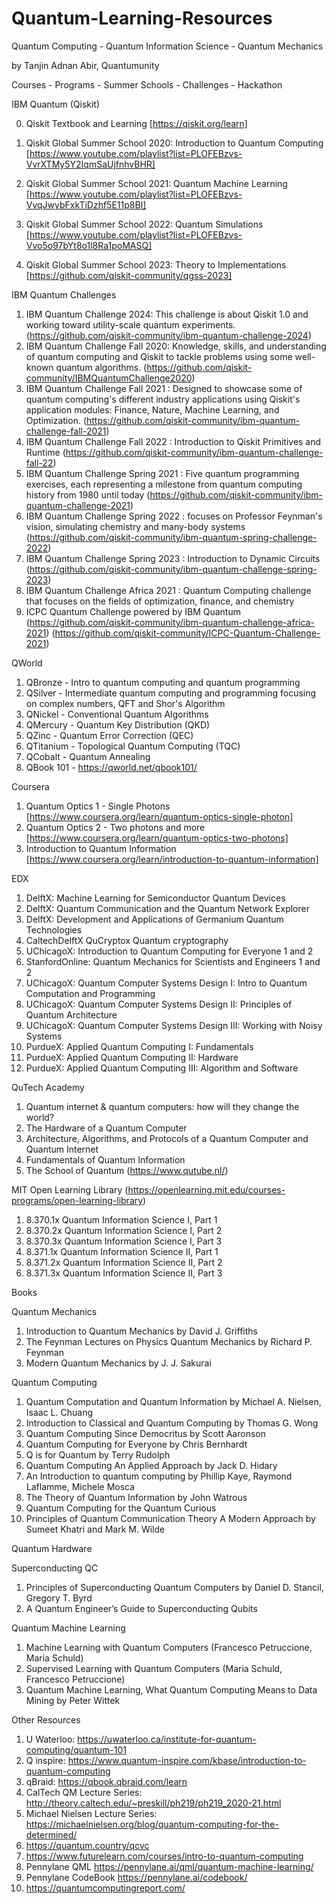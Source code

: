 # Quantum-Learning-Resources
Quantum Computing - Quantum Information Science - Quantum Mechanics  

by Tanjin Adnan Abir, Quantumunity  

Courses - Programs - Summer Schools - Challenges - Hackathon

IBM Quantum (Qiskit)

0. Qiskit Textbook and Learning [https://qiskit.org/learn]

1. Qiskit Global Summer School 2020: Introduction to Quantum Computing [https://www.youtube.com/playlist?list=PLOFEBzvs-VvrXTMy5Y2IqmSaUjfnhvBHR]
2. Qiskit Global Summer School 2021: Quantum Machine Learning [https://www.youtube.com/playlist?list=PLOFEBzvs-VvqJwybFxkTiDzhf5E11p8BI]
3. Qiskit Global Summer School 2022: Quantum Simulations [https://www.youtube.com/playlist?list=PLOFEBzvs-Vvo5o97bYt8o1l8Ra1poMASQ]
4. Qiskit Global Summer School 2023: Theory to Implementations [https://github.com/qiskit-community/qgss-2023]

IBM Quantum Challenges

1. IBM Quantum Challenge 2024: This challenge is about Qiskit 1.0 and working toward utility-scale quantum experiments. (https://github.com/qiskit-community/ibm-quantum-challenge-2024)
2. IBM Quantum Challenge Fall 2020: Knowledge, skills, and understanding of quantum computing and Qiskit to tackle problems using some well-known quantum algorithms. (https://github.com/qiskit-community/IBMQuantumChallenge2020)
3. IBM Quantum Challenge Fall 2021 : Designed to showcase some of quantum computing's different industry applications using Qiskit's application modules: Finance, Nature, Machine Learning, and Optimization. (https://github.com/qiskit-community/ibm-quantum-challenge-fall-2021)
4. IBM Quantum Challenge Fall 2022 : Introduction to Qiskit Primitives and Runtime (https://github.com/qiskit-community/ibm-quantum-challenge-fall-22)
5. IBM Quantum Challenge Spring 2021 : Five quantum programming exercises, each representing a milestone from quantum computing history from 1980 until today (https://github.com/qiskit-community/ibm-quantum-challenge-2021)
6. IBM Quantum Challenge Spring 2022 : focuses on Professor Feynman's vision, simulating chemistry and many-body systems  (https://github.com/qiskit-community/ibm-quantum-spring-challenge-2022)
7. IBM Quantum Challenge Spring 2023 : Introduction to Dynamic Circuits (https://github.com/qiskit-community/ibm-quantum-challenge-spring-2023)
8. IBM Quantum Challenge Africa 2021 : Quantum Computing challenge that focuses on the fields of optimization, finance, and chemistry 
9. ICPC Quantum Challenge powered by IBM Quantum (https://github.com/qiskit-community/ibm-quantum-challenge-africa-2021)
(https://github.com/qiskit-community/ICPC-Quantum-Challenge-2021)

QWorld

1. QBronze - Intro to quantum computing and quantum programming
2. QSilver - Intermediate quantum computing and programming focusing on complex numbers, QFT and Shor's Algorithm
3. QNickel - Conventional Quantum Algorithms
4. QMercury - Quantum Key Distribution (QKD)
5. QZinc - Quantum Error Correction (QEC)
6. QTitanium - Topological Quantum Computing (TQC) 
7. QCobalt - Quantum Annealing
8. QBook 101 - https://qworld.net/qbook101/

Coursera

1. Quantum Optics 1 - Single Photons [https://www.coursera.org/learn/quantum-optics-single-photon]
2. Quantum Optics 2 - Two photons and more [https://www.coursera.org/learn/quantum-optics-two-photons]
3. Introduction to Quantum Information [https://www.coursera.org/learn/introduction-to-quantum-information]

EDX

1. DelftX: Machine Learning for Semiconductor Quantum Devices
2. DelftX: Quantum Communication and the Quantum Network Explorer
3. DelftX: Development and Applications of Germanium Quantum Technologies
4. CaltechDelftX QuCryptox Quantum cryptography
5. UChicagoX: Introduction to Quantum Computing for Everyone 1 and 2
6. StanfordOnline: Quantum Mechanics for Scientists and Engineers 1 and 2
7. UChicagoX: Quantum Computer Systems Design I: Intro to Quantum Computation and Programming
8. UChicagoX: Quantum Computer Systems Design II: Principles of Quantum Architecture
9. UChicagoX: Quantum Computer Systems Design III: Working with Noisy Systems
10. PurdueX: Applied Quantum Computing I: Fundamentals
11. PurdueX: Applied Quantum Computing II: Hardware
12. PurdueX: Applied Quantum Computing III: Algorithm and Software

QuTech Academy

1. Quantum internet & quantum computers: how will they change the world?
2. The Hardware of a Quantum Computer
3. Architecture, Algorithms, and Protocols of a Quantum Computer and Quantum Internet
4. Fundamentals of Quantum Information
5. The School of Quantum (https://www.qutube.nl/)

MIT Open Learning Library (https://openlearning.mit.edu/courses-programs/open-learning-library)

1. 8.370.1x Quantum Information Science I, Part 1
2. 8.370.2x Quantum Information Science I, Part 2
3. 8.370.3x Quantum Information Science I, Part 3
4. 8.371.1x Quantum Information Science II, Part 1
5. 8.371.2x Quantum Information Science II, Part 2
6. 8.371.3x Quantum Information Science II, Part 3

Books

Quantum Mechanics

1. Introduction to Quantum Mechanics by David J. Griffiths
2. The Feynman Lectures on Physics Quantum Mechanics by Richard P. Feynman
3. Modern Quantum Mechanics by J. J. Sakurai

Quantum Computing

1. Quantum Computation and Quantum Information by Michael A. Nielsen, Isaac L. Chuang 
2. Introduction to Classical and Quantum Computing by Thomas G. Wong
3. Quantum Computing Since Democritus by Scott Aaronson
4. Quantum Computing for Everyone by Chris Bernhardt
5. Q is for Quantum by Terry Rudolph
6. Quantum Computing An Applied Approach by Jack D. Hidary
7. An Introduction to quantum computing by Phillip Kaye, Raymond Laflamme, Michele Mosca
8. The Theory of Quantum Information by John Watrous
9. Quantum Computing for the Quantum Curious 
10. Principles of Quantum Communication Theory A Modern Approach by Sumeet Khatri and Mark M. Wilde

Quantum Hardware

Superconducting QC
1. Principles of Superconducting Quantum Computers by Daniel D. Stancil, Gregory T. Byrd
2. A Quantum Engineer’s Guide to Superconducting Qubits

Quantum Machine Learning

1. Machine Learning with Quantum Computers (Francesco Petruccione, Maria Schuld)
2. Supervised Learning with Quantum Computers (Maria Schuld, Francesco Petruccione)
3. Quantum Machine Learning, What Quantum Computing Means to Data Mining by Peter Wittek

Other Resources

1. U Waterloo: https://uwaterloo.ca/institute-for-quantum-computing/quantum-101
2. Q inspire: https://www.quantum-inspire.com/kbase/introduction-to-quantum-computing
3. qBraid: https://qbook.qbraid.com/learn
4. CalTech QM Lecture Series: http://theory.caltech.edu/~preskill/ph219/ph219_2020-21.html
5. Michael Nielsen Lecture Series: https://michaelnielsen.org/blog/quantum-computing-for-the-determined/
6. https://quantum.country/qcvc
7. https://www.futurelearn.com/courses/intro-to-quantum-computing
8. Pennylane QML https://pennylane.ai/qml/quantum-machine-learning/
9. Pennylane CodeBook https://pennylane.ai/codebook/
10. https://quantumcomputingreport.com/
